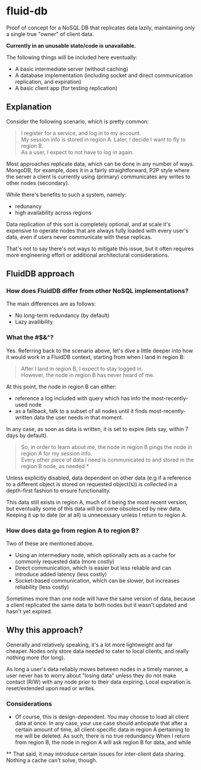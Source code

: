 # fluid-db
Proof of concept for a NoSQL DB that replicates data lazily, maintaining only a single true "owner" of client data.

**Currently in an unusable state/code is unavailable.**

The following things will be included here eventually:
- A basic intermediate server (without caching)
- A database implementation (including socket and direct communication replication, and expiration)
- A basic client app (for testing replication)

## Explanation

Consider the following scenario, which is pretty common:

>I register for a service, and log in to my account. 
><br>My session info is stored in region A. Later, I decide I want to fly to region B. 
><br>As a user, I expect to not have to log in again.

Most approaches replicate data, which can be done in any number of ways. 
MongoDB, for example, does it in a fairly straightforward, P2P style where the server
a client is currently using (primary) communicates any writes to other nodes (secondary).

While there's benefits to such a system, namely:
- redunancy
- high availability across regions

Data replication of this sort is completely optional, and at scale it's expensive
to operate nodes that are always fully loaded with every user's data,
even if users never communicate with these replicas. 

That's not to say there's not ways to mitigate this issue, but it often requires 
more engineering effort or additional architectural considerations.

## FluidDB approach

### How does FluidDB differ from other NoSQL implementations?

The main differences are as follows:
- No long-term redundancy (by default)
- Lazy availibility

### What the #$&^?

Yes. Referring back to the scenario above, let's dive a little deeper into how it would
work in a FluidDB context, starting from when I land in region B:

>After I land in region B, I expect to stay logged in.
><br>However, the node in region B has never heard of me.

At this point, the node in region B can either:
- reference a log included with query which has info the most-recently-used node
- as a fallback, talk to a subset of all nodes until it finds most-recently-written data the user needs in that moment.

In any case, as soon as data is written, it is set to expire (lets say, within 7 days by default).

>So, in order to learn about me, the node in region B pings the node in region A for my session info.
><br>Every other piece of data I need is communicated to and stored in the region B node, as needed.*

Unless explicitly disabled, data dependent on other data (e.g if a reference to a different object is stored on requested object(s)) is collected 
in a depth-first fashion to ensure functionality.

This data still exists in region A, much of it being the most recent version, but eventually some of this
data will be come obsolesced by new data. Keeping it up to date (or at all) is unnecessary unless I return to region A.

### How does data go from region A to region B?

Two of these are mentioned above.

- Using an intermediary node, which optionally acts as a cache for commonly requested data (more costly)
- Direct communication, which is easier but less reliable and can introduce added latency (less costly)
- Socket-based communication, which can be slower, but increases reliability (less costly)

Sometimes more than one node will have the same version of data, because a client replicated the same data to both nodes
but it wasn't updated and hasn't yet expired.

## Why this approach?

Generally and relatively speaking, it's a lot more lightweight and far cheaper. Nodes only store data needed to cater to local clients, and really nothing more (for long).

As long a user's data reliably moves between nodes in a timely manner, a user never has to worry about "losing data" unless they do not make contact (R/W) with any node
prior to their data expiring. Local expiration is reset/extended upon read or writes.

### Considerations

* Of course, this is design-dependent. You may choose to load all client data at once. In any case, your use case should anticipate
that after a certain amount of time, all client-specific data in region A pertaining to me will be deleted. As such, there is no true redundancy
When I return from region B, the node in region A will ask region B for data, and while 

** That said, it may introduce certain issues for inter-client data sharing. Nothing a cache can't solve, though.

